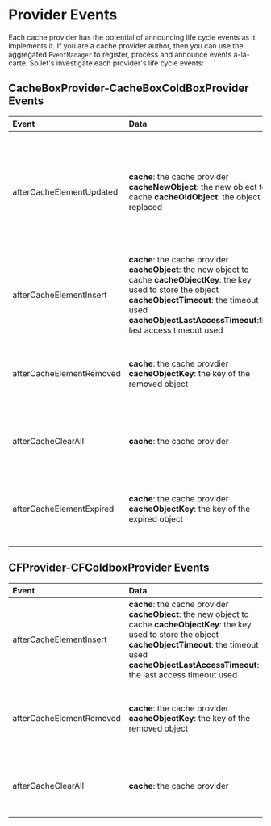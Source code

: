 # Provider Events

Each cache provider has the potential of announcing life cycle events as it implements it. If you are a cache provider author, then you can use the aggregated `EventManager` to register, process and announce events a-la-carte. So let's investigate each provider's life cycle events:

## CacheBoxProvider-CacheBoxColdBoxProvider Events

| Event | Data | Description |
| :--- | :--- | :--- |
| afterCacheElementUpdated | **cache**: the cache provider  **cacheNewObject**: the new object to cache  **cacheOldObject**: the object replaced | Called via a `set()` operation when there is already the same key in the cache. Called before the replacement occurs |
| afterCacheElementInsert | **cache**: the cache provider  **cacheObject**: the new object to cache  **cacheObjectKey**: the key used to store the object  **cacheObjectTimeout**: the timeout used  **cacheObjectLastAccessTimeout**:the last access timeout used | Called after a new cache element has been inserted into the cache |
| afterCacheElementRemoved | **cache**: the cache provdier  **cacheObjectKey**: the key of the removed object | Called after a cache element has been removed from the cache |
| afterCacheClearAll | **cache**: the cache provider | Called after a `clearAll()` has been issued on the cache |
| afterCacheElementExpired | **cache**: the cache provider  **cacheObjectKey**: the key of the expired object | Called after a cache element has been expired from the cache |

## CFProvider-CFColdboxProvider Events

| Event | Data | Description |
| :--- | :--- | :--- |
| afterCacheElementInsert | **cache**: the cache provider   **cacheObject**: the new object to cache   **cacheObjectKey**: the key used to store the object  **cacheObjectTimeout**: the timeout used  **cacheObjectLastAccessTimeout**: the last access timeout used | Called after a new cache element has been inserted into the cache |
| afterCacheElementRemoved | **cache**: the cache provider   **cacheObjectKey**: the key of the removed object | Called after a cache element has been removed from the cache |
| afterCacheClearAll | **cache**: the cache provider | Called after a `clearAll()` has been issued on the cache |

